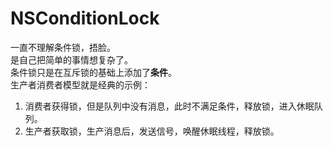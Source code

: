 # NSConditionLock

一直不理解条件锁，捂脸。    
是自己把简单的事情想复杂了。  
条件锁只是在互斥锁的基础上添加了**条件**。   
生产者消费者模型就是经典的示例：

1. 消费者获得锁，但是队列中没有消息，此时不满足条件，释放锁，进入休眠队列。  
2. 生产者获取锁，生产消息后，发送信号，唤醒休眠线程，释放锁。
